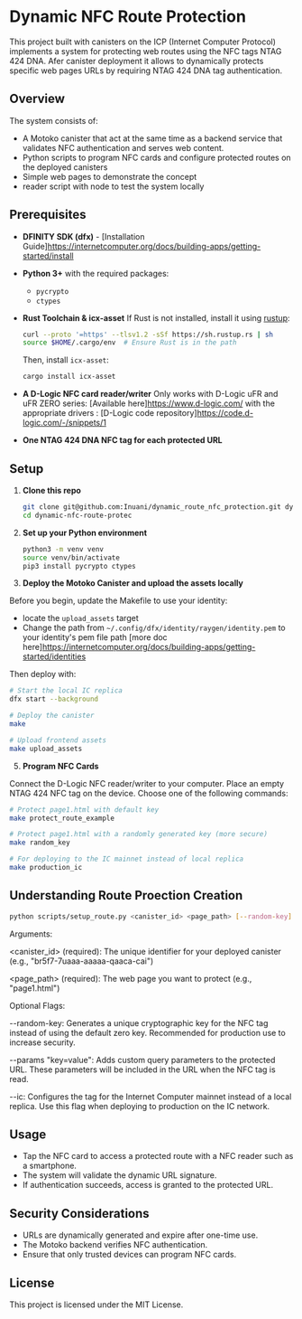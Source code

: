 # Dynamic NFC Route Protection

This project built with canisters on the ICP (Internet Computer Protocol) implements a system for protecting web routes using the NFC tags NTAG 424 DNA. 
Afer canister deployment it allows to dynamically protects specific web pages URLs by requiring NTAG 424 DNA tag authentication.

## Overview

The system consists of:

- A Motoko canister that act at the same time as a backend service that validates NFC authentication and serves web content. 
- Python scripts to program NFC cards and configure protected routes on the deployed canisters
- Simple web pages to demonstrate the concept
- reader script with node to test the system locally

## Prerequisites

- **DFINITY SDK (dfx)** - [Installation Guide]https://internetcomputer.org/docs/building-apps/getting-started/install
- **Python 3+** with the required packages:
  - `pycrypto`
  - `ctypes`

- **Rust Toolchain & icx-asset**
  If Rust is not installed, install it using [rustup](https://rustup.rs/):
  
  ```sh
  curl --proto '=https' --tlsv1.2 -sSf https://sh.rustup.rs | sh
  source $HOME/.cargo/env  # Ensure Rust is in the path
  ```
  
  Then, install `icx-asset`:
  
  ```sh
  cargo install icx-asset
  ```

- **A D-Logic NFC card reader/writer** 
Only works with D-Logic uFR and uFR ZERO series: [Available here]https://www.d-logic.com/
with the appropriate drivers :
[D-Logic code repository]https://code.d-logic.com/-/snippets/1

- **One NTAG 424 DNA NFC tag for each protected URL**

## Setup

1. **Clone this repo**

   ```sh
   git clone git@github.com:Inuani/dynamic_route_nfc_protection.git dynamic-nfc-route-protec
   cd dynamic-nfc-route-protec
   ```

2. **Set up your Python environment**

   ```sh
   python3 -m venv venv
   source venv/bin/activate
   pip3 install pycrypto ctypes
   ```

3. **Deploy the Motoko Canister and upload the assets locally**

Before you begin, update the Makefile to use your identity:
- locate the `upload_assets` target
- Change the path from `~/.config/dfx/identity/raygen/identity.pem` to your identity's pem file path [more doc here]https://internetcomputer.org/docs/building-apps/getting-started/identities

Then deploy with:

```sh
# Start the local IC replica
dfx start --background

# Deploy the canister
make

# Upload frontend assets
make upload_assets
```

5. **Program NFC Cards**

Connect the D-Logic NFC reader/writer to your computer.
Place an empty NTAG 424 NFC tag on the device.
Choose one of the following commands:

```sh
# Protect page1.html with default key
make protect_route_example

# Protect page1.html with a randomly generated key (more secure)
make random_key

# For deploying to the IC mainnet instead of local replica
make production_ic
```

## Understanding Route Proection Creation

```sh
python scripts/setup_route.py <canister_id> <page_path> [--random-key] [--params "key=value"] [--ic]
```
Arguments:

<canister_id> (required): The unique identifier for your deployed canister (e.g., "br5f7-7uaaa-aaaaa-qaaca-cai")

<page_path> (required): The web page you want to protect (e.g., "page1.html")

Optional Flags:

--random-key: Generates a unique cryptographic key for the NFC tag instead of using the default zero key. Recommended for production use to increase security.

--params "key=value": Adds custom query parameters to the protected URL. These parameters will be included in the URL when the NFC tag is read.

--ic: Configures the tag for the Internet Computer mainnet instead of a local replica. Use this flag when deploying to production on the IC network.

## Usage

- Tap the NFC card to access a protected route with a NFC reader such as a smartphone. 
- The system will validate the dynamic URL signature.
- If authentication succeeds, access is granted to the protected URL.

## Security Considerations

- URLs are dynamically generated and expire after one-time use.
- The Motoko backend verifies NFC authentication.
- Ensure that only trusted devices can program NFC cards.

## License

This project is licensed under the MIT License.
